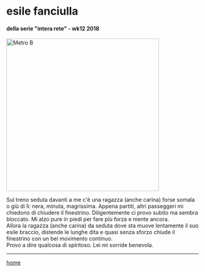 # esile fanciulla

#### della serie "intera rete" - wk12 2018
<img src="https://drive.google.com/uc?id=18LLfhuxw4ZPbQVfAqOvz3v0F6cb_QXv4" alt="Metro B" width="400">  
<!--- /interarete201.png -->  

Sul treno seduta davanti a me c'è una ragazza (anche carina) forse somala o giù di lì: nera, minuta, magrissima.
Appena partiti, altri passeggeri mi chiedono di chiudere il finestrino. Diligentemente ci provo subito ma sembra bloccato. Mi alzo pure in piedi per fare più forza e niente ancora.  
Allora la ragazza (anche carina) da seduta dove sta muove lentamente il suo esile braccio, distende le lunghe dita e quasi senza sforzo chiude il finestrino con un bel movimento continuo.  
Provo a dire qualcosa di spiritoso. Lei mi sorride benevola.  

---  
[home](/interarete.md)